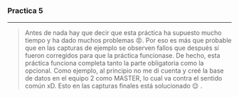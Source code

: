 ### Practica 5

----------

> Antes de nada hay que decir que esta práctica ha supuesto mucho tiempo y ha dado muchos problemas :rage:. Por eso es más que probable que en las capturas de ejemplo se observen fallos que después sí fueron corregidos para que la práctica funcionase. De hecho, esta práctica funciona completa tanto la parte obligatoria como la opcional. 
> Como ejemplo, al principio no me di cuenta y creé la base de datos en el equipo 2 como MASTER, lo cual va contra el sentido común xD. Esto en las capturas finales está solucionado :relieved: .

